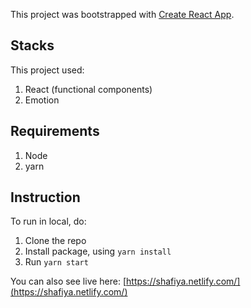 This project was bootstrapped with [Create React App](https://github.com/facebook/create-react-app).

## Stacks

This project used:

1. React (functional components)
2. Emotion

## Requirements

1. Node
2. yarn

## Instruction

To run in local, do:

1. Clone the repo
2. Install package, using `yarn install`
3. Run `yarn start`

You can also see live here: [https://shafiya.netlify.com/](https://shafiya.netlify.com/)

